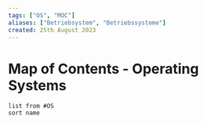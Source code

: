 ```yaml
---
tags: ["OS", "MOC"]
aliases: ["Betriebsystem", "Betriebssysteme"]
created: 25th August 2023
---
```


# Map of Contents - Operating Systems

```dataview
list from #OS
sort name
```
